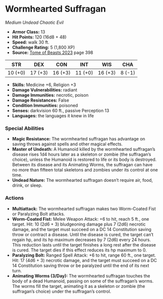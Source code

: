 # Wormhearted Suffragan

*Medium* *Undead* *Chaotic Evil*

- **Armor Class:** 13
- **Hit Points:** 120 (16d8 + 48)
- **Speed:** walk 30 ft.
- **Challenge Rating:** 5 (1,800 XP)
- **Source:** [Tome of Beasts 2023](https://koboldpress.com/kpstore/product/tome-of-beasts-1-2023-edition/) page 398

| STR | DEX | CON | INT | WIS | CHA |
| --- | --- | --- | --- | --- | --- |
| 10 (+0) | 17 (+3) | 16 (+3) | 11 (+0) | 16 (+3) | 8 (-1) |

- **Skills:** Medicine +6, Religion +3
- **Damage Vulnerabilities:** radiant
- **Damage Immunities:** necrotic, poison
- **Damage Resistances:** False
- **Condition Immunities:** poisoned
- **Senses:** darkvision 60 ft., passive Perception 13
- **Languages:** the languages it knew in life

### Special Abilities

- **Magic Resistance:** The wormhearted suffragan has advantage on saving throws against spells and other magical effects.
- **Master of Undeath:** A Humanoid killed by the wormhearted suffragan’s disease rises 1d4 hours later as a skeleton or zombie (the suffragan’s choice), unless the Humanoid is restored to life or its body is destroyed. Between its disease and its Animating Worms, the suffragan can have no more than fifteen total skeletons and zombies under its control at one time.
- **Undead Nature:** The wormhearted suffragan doesn’t require air, food, drink, or sleep.

### Actions

- **Multiattack:** The wormhearted suffragan makes two Worm-Coated Fist or Paralyzing Bolt attacks.
- **Worm-Coated Fist:** Melee Weapon Attack: +6 to hit, reach 5 ft., one target. Hit: 10 (2d6 + 3) bludgeoning damage plus 7 (2d6) necrotic damage, and the target must succeed on a DC 14 Constitution saving throw or contract a disease. Until the disease is cured, the target can’t regain hp, and its hp maximum decreases by 7 (2d6) every 24 hours. This reduction lasts until the target finishes a long rest after the disease is cured. The target dies if this effect reduces its hp maximum to 0.
- **Paralyzing Bolt:** Ranged Spell Attack: +6 to hit, range 60 ft., one target. Hit: 17 (4d6 + 3) necrotic damage, and the target must succeed on a DC 14 Constitution saving throw or be paralyzed until the end of its next turn.
- **Animating Worms (3/Day):** The wormhearted suffragan touches the body of a dead Humanoid, passing on some of the suffragan’s worms. The worms fill the target, animating it as a skeleton or zombie (the suffragan’s choice) under the suffragan’s control.
